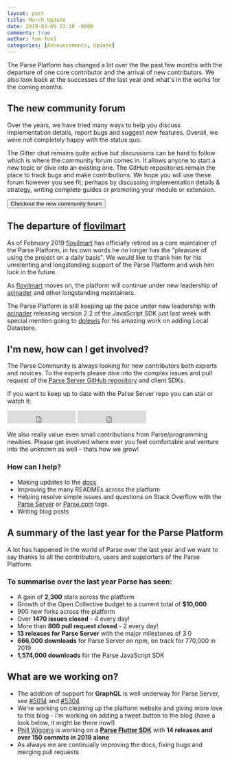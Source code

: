 ```yaml
---
layout: post
title: March Update
date: 2019-03-05 22:10 -0000
comments: true
author: tom-fox1
categories: [Announcements, Update]
---
```


The Parse Platform has changed a lot over the the past few months with the departure of one core contributor and the arrival of new contributors. We also look back at the successes of the last year and what's in the works for the coming months.

<!-- more -->

## The new community forum

Over the years, we have tried many ways to help you discuss implementation details, report bugs and suggest new features. Overall, we were not completely happy with the status quo.

The Gitter chat remains quite active but discussions can be hard to follow which is where the community forum comes in. It allows anyone to start a new topic or dive into an existing one. The GitHub repositories remain the place to track bugs and make contributions. We hope you will use these forum however you see fit; perhaps by discussing implementation details & strategy, writing complete guides or promoting your module or extension.

<a href="https://community.parseplatform.org" target="_blank"><button class="btn btn--outline">Checkout the new community forum</button></a>

## The departure of [flovilmart](https://twitter.com/flovilmart)

As of February 2019 [flovilmart](https://twitter.com/flovilmart) has officially retired as a core maintainer of the Parse Platform, in his own words he no longer has the "pleasure of using the project on a daily basis". We would like to thank him for his unrelenting and longstanding support of the Parse Platform and wish him luck in the future.

As [flovilmart](https://twitter.com/flovilmart) moves on, the platform will continue under new leadership of [acinader](https://twitter.com/acinader) and other longstanding maintainers.

The Parse Platform is still keeping up the pace under new leadership with [acinader](https://twitter.com/acinader) releasing version 2.2 of the JavaScript SDK just last week with special mention going to [dplewis](https://github.com/dplewis) for his amazing work on adding Local Datastore.

## I'm new, how can I get involved?

The Parse Community is always looking for new contributors both experts and novices. To the experts please dive into the complex issues and pull request of the [Parse Server GitHub repository](https://github.com/parse-community/parse-server) and client SDKs.

If you want to keep up to date with the Parse Server repo you can star or watch it:

<iframe src="https://ghbtns.com/github-btn.html?user=parse-community&repo=parse-server&type=star&count=true&size=large" frameborder="0" scrolling="0" width="160px" height="30px"></iframe>

<iframe src="https://ghbtns.com/github-btn.html?user=parse-community&repo=parse-server&type=watch&count=true&size=large&v=2" frameborder="0" scrolling="0" width="160px" height="30px"></iframe>

We also really value even small contributions from Parse/programming newbies. Please get involved where ever you feel comfortable and venture into the unknown as well - thats how we grow!

### How can I help?
- Making updates to the [docs](https://github.com/parse-community/docs)
- Improving the many READMEs across the platform
- Helping resolve simple issues and questions on Stack Overflow with the [Parse Server](https://stackoverflow.com/questions/tagged/parse-server) or [Parse.com](https://stackoverflow.com/questions/tagged/parse.com) tags.
- Writing blog posts

## A summary of the last year for the Parse Platform

A lot has happened in the world of Parse over the last year and we want to say thanks to all the contributors, users and supporters of the Parse Platform.

### To summarise over the last year Parse has seen:
- A gain of __2,300__ stars across the platform
- Growth of the Open Collective budget to a current total of __$10,000__
- 900 new forks across the platform
- Over __1470 issues closed__ - 4 every day!
- More than __800 pull request closed__ - 2 every day!
- __13 releases for Parse Server__ with the major milestones of 3.0
- __666,000 downloads__ for Parse Server on npm, on track for 770,000 in 2019
- __1,574,000 downloads__ for the Parse JavaScript SDK

## What are we working on?

- The addition of support for __GraphQL__ is well underway for Parse Server, see [#5014](https://github.com/parse-community/parse-server/pull/5014) and [#5304](https://github.com/parse-community/parse-server/pull/5304)
- We're working on cleaning up the platform website and giving more love to this blog - I'm working on adding a tweet button to the blog (have a look below, it might be there now!)
- [Phill Wiggins](https://github.com/phillwiggins) is working on a [__Parse Flutter SDK__](https://github.com/phillwiggins/flutter_parse_sdk) with __14 releases and over 150 commits in 2019 alone__
- As always we are continually improving the docs, fixing bugs and merging pull requests
